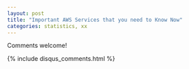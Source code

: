 ```yaml
---
layout: post
title: "Important AWS Services that you need to Know Now"
categories: statistics, xx
---
```

 

Comments welcome!

{% include disqus_comments.html %}
